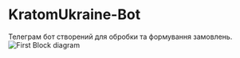 # KratomUkraine-Bot
Телеграм бот створений для обробки та формування замовлень.
![First Block diagram](https://github.com/MarkPereverzov/KratomUkraine-Bot/blob/dev/images/diagram2.jpg)
